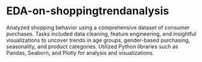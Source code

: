 # EDA-on-shoppingtrendanalysis
Analyzed shopping behavior using a comprehensive dataset of consumer purchases. Tasks included data cleaning, feature engineering, and insightful visualizations to uncover trends in age groups, gender-based purchasing, seasonality, and product categories. Utilized Python libraries such as Pandas, Seaborn, and Plotly for analysis and visualizations.
